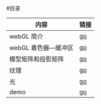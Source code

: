 
#目录

| 内容 | 链接 |
|---|---|
|webGL 简介 | [go](./intro.mk)|
|webGL 着色器—缓冲区|[go](./着色器_和缓冲区.md)|
|模型矩阵和投影矩阵|[go](./模型矩阵和投影矩阵.md)|
|纹理| [go](./texture.md)|
|光|[go](./light.md)|
|demo|[go](./3d.md)|
